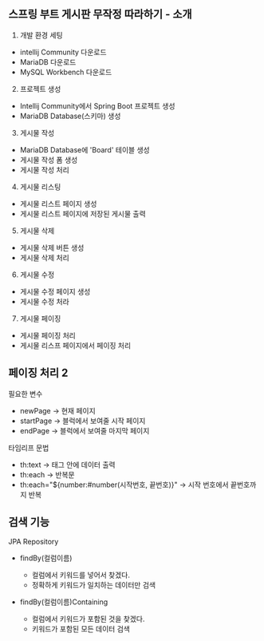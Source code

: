 ## 스프링 부트 게시판 무작정 따라하기 - 소개

1. 개발 환경 세팅
- intellij Community 다운로드
- MariaDB 다운로드
- MySQL Workbench 다운로드


2. 프로젝트 생성
- Intellij Community에서 Spring Boot 프로젝트 생성
- MariaDB Database(스키마) 생성


3. 게시물 작성
- MariaDB Database에 'Board' 테이블 생성
- 게시물 작성 폼 생성
- 게시물 작성 처리


4. 게시물 리스팅
- 게시물 리스트 페이지 생성
- 게시물 리스트 페이지에 저장된 게시물 출력


5. 게시물 삭제
- 게시물 삭제 버튼 생성
- 게시물 삭제 처리


6. 게시물 수정
- 게시물 수정 페이지 생성
- 게시물 수정 처라


7. 게시물 페이징
- 게시물 페이징 처리
- 게시물 리스프 페이지에서 페이징 처리 



## 페이징 처리 2

필요한 변수

- newPage -> 현재 페이지
- startPage -> 블럭에서 보여줄 시작 페이지
- endPage -> 블럭에서 보여줄 마지막 페이지


타임리프 문법
- th:text -> 태그 안에 데이터 출력
- th:each -> 반복문
- th:each="${number:#number(시작번호, 끝번호)}"
-> 시작 번호에서 끝번호까지 반복


## 검색 기능

JPA Repository

- findBy(컬럼이름)
    - 컬럼에서 키워드를 넣어서 찾겠다.
    - 정확하게 키워드가 일치하는 데이터만 검색

- findBy(컬럼이름)Containing
    - 컬럼에서 키워드가 포함된 것을 찾겠다.
    - 키워드가 포함된 모든 데이터 검색